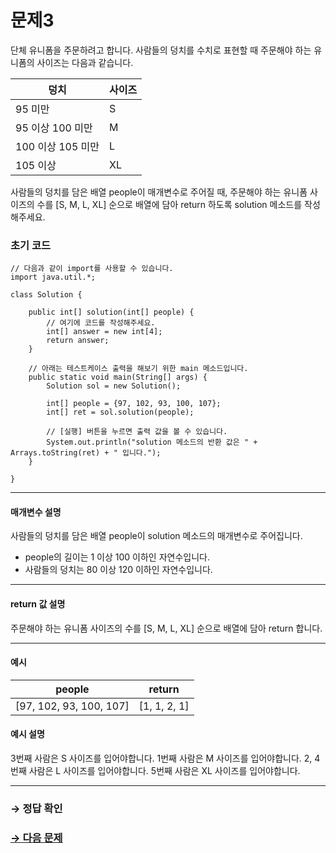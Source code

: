 # 문제3

단체 유니폼을 주문하려고 합니다. 사람들의 덩치를 수치로 표현할 때 주문해야 하는 유니폼의 사이즈는 다음과 같습니다.

| 덩치              | 사이즈 |
|-------------------|--------|
| 95 미만           | S      |
| 95 이상 100 미만  | M      |
| 100 이상 105 미만 | L      |
| 105 이상          | XL     |

사람들의 덩치를 담은 배열 people이 매개변수로 주어질 때, 주문해야 하는 유니폼 사이즈의 수를 [S, M, L, XL] 순으로 배열에 담아 return 하도록 solution 메소드를 작성해주세요.

### 초기 코드

```
// 다음과 같이 import를 사용할 수 있습니다.
import java.util.*;

class Solution {

    public int[] solution(int[] people) {
        // 여기에 코드를 작성해주세요.
        int[] answer = new int[4];
        return answer;
    }

    // 아래는 테스트케이스 출력을 해보기 위한 main 메소드입니다.
    public static void main(String[] args) {
        Solution sol = new Solution();

        int[] people = {97, 102, 93, 100, 107};
        int[] ret = sol.solution(people);

        // [실행] 버튼을 누르면 출력 값을 볼 수 있습니다.
        System.out.println("solution 메소드의 반환 값은 " + Arrays.toString(ret) + " 입니다.");
    }
    
}
```

---

#### 매개변수 설명
사람들의 덩치를 담은 배열 people이 solution 메소드의 매개변수로 주어집니다.

* people의 길이는 1 이상 100 이하인 자연수입니다.
* 사람들의 덩치는 80 이상 120 이하인 자연수입니다.

---

#### return 값 설명
주문해야 하는 유니폼 사이즈의 수를 [S, M, L, XL] 순으로 배열에 담아 return 합니다.

---

#### 예시

| people                  | return       |
|-------------------------|--------------|
| [97, 102, 93, 100, 107] | [1, 1, 2, 1] |

#### 예시 설명

3번째 사람은 S 사이즈를 입어야합니다.
1번째 사람은 M 사이즈를 입어야합니다.
2, 4번째 사람은 L 사이즈를 입어야합니다.
5번째 사람은 XL 사이즈를 입어야합니다.

---

### → 정답 확인

### [→ 다음 문제](https://github.com/tnehf18/cosPro/blob/main/java/ex_2nd/ex_2nd_06/no_04/ "cosPro 2급 Java 6차 4번 문제")
